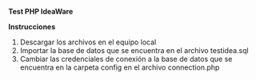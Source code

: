 **Test PHP IdeaWare**

**Instrucciones**

1. Descargar los archivos en el equipo local
2. Importar la base de datos que se encuentra en el archivo testidea.sql
3. Cambiar las credenciales de conexión a la base de datos que se encuentra en la carpeta config en el archivo connection.php



